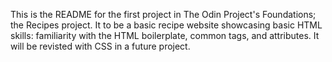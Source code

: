This is the README for the first project in The Odin Project's Foundations; the Recipes project. It to be a basic recipe website showcasing basic HTML skills: familiarity with the HTML boilerplate, common tags, and attributes. It will be revisted with CSS in a future project.